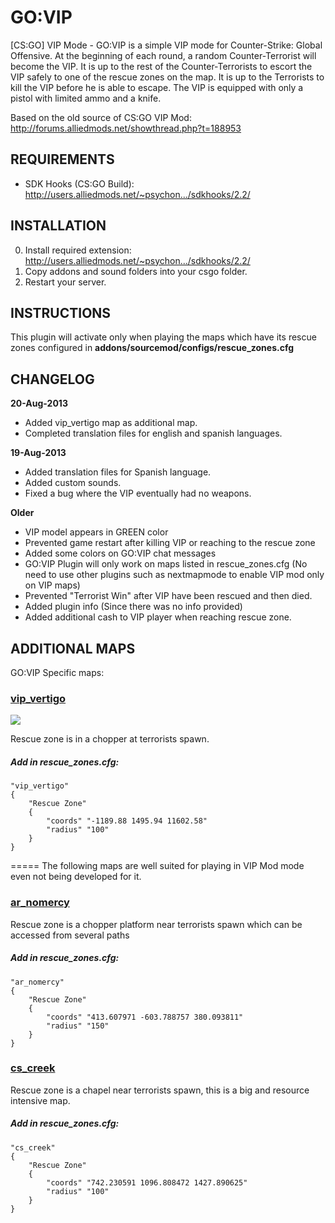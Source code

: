 GO:VIP
=====

 [CS:GO] VIP Mode - GO:VIP is a simple VIP mode for Counter-Strike: Global Offensive. At the beginning of each round, a random Counter-Terrorist will become the VIP. It is up to the rest of the Counter-Terrorists to escort the VIP safely to one of the rescue zones on the map. It is up to the Terrorists to kill the VIP before he is able to escape. The VIP is equipped with only a pistol with limited ammo and a knife.

 Based on the old source of CS:GO VIP Mod:
 http://forums.alliedmods.net/showthread.php?t=188953
 
 
## REQUIREMENTS
* SDK Hooks (CS:GO Build): http://users.alliedmods.net/~psychon.../sdkhooks/2.2/

## INSTALLATION
0. Install required extension: http://users.alliedmods.net/~psychon.../sdkhooks/2.2/
1. Copy addons and sound folders into your csgo folder.
2. Restart your server.

## INSTRUCTIONS
This plugin will activate only when playing the maps which have its rescue zones configured in **addons/sourcemod/configs/rescue_zones.cfg**

## CHANGELOG
**20-Aug-2013**
* Added vip_vertigo map as additional map.
* Completed translation files for english and spanish languages.

**19-Aug-2013**
* Added translation files for Spanish language.
* Added custom sounds.
* Fixed a bug where the VIP eventually had no weapons.

**Older**
* VIP model appears in GREEN color
* Prevented game restart after killing VIP or reaching to the rescue zone
* Added some colors on GO:VIP chat messages
* GO:VIP Plugin will only work on maps listed in rescue_zones.cfg (No need to use other plugins such as nextmapmode to enable VIP mod only on VIP maps)
* Prevented "Terrorist Win" after VIP have been rescued and then died.
* Added plugin info (Since there was no info provided)
* Added additional cash to VIP player when reaching rescue zone.

## ADDITIONAL MAPS
GO:VIP Specific maps:
### <a href="http://csgo.gamebanana.com/maps/175986">vip_vertigo</a>
<a href="http://csgo.gamebanana.com/maps/175986"><img src="http://csgo.gamebanana.com/maps/embeddables/175986?type=small"/></a>

Rescue zone is in a chopper at terrorists spawn.
##### Add in rescue_zones.cfg:

    "vip_vertigo"
    {
    	"Rescue Zone"
    	{
    		"coords" "-1189.88 1495.94 11602.58"
    		"radius" "100"
    	}
    }

=====
The following maps are well suited for playing in VIP Mod mode even not being developed for it.

### <a href="http://csgo.gamebanana.com/maps/169201">ar_nomercy</a>
Rescue zone is a chopper platform near terrorists spawn which can be accessed from several paths
##### Add in rescue_zones.cfg:

    "ar_nomercy"
    {
        "Rescue Zone"
        {
            "coords" "413.607971 -603.788757 380.093811"
            "radius" "150"
        }
    }

### <a href="http://csgo.gamebanana.com/maps/171236">cs_creek</a>
Rescue zone is a chapel near terrorists spawn, this is a big and resource intensive map.
##### Add in rescue_zones.cfg:

    "cs_creek"
    {
    	"Rescue Zone"
    	{
    		"coords" "742.230591 1096.808472 1427.890625"
    		"radius" "100"
    	}
    }

